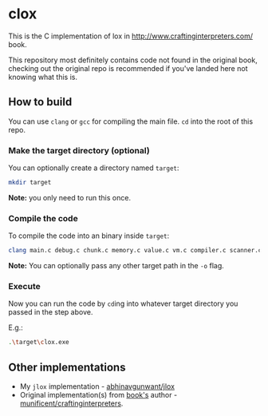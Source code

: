 # clox

This is the C implementation of lox in http://www.craftinginterpreters.com/
book.

This repository most definitely contains code not found in the original book,
checking out the original repo is recommended if you've landed here not
knowing what this is.

## How to build

You can use `clang` or `gcc` for compiling the main file.
`cd` into the root of this repo.

### Make the target directory (optional)
You can optionally create a directory named `target`:

```bash
mkdir target
```

**Note:** you only need to run this once.

### Compile the code
To compile the code into an binary inside `target`:

```bash
clang main.c debug.c chunk.c memory.c value.c vm.c compiler.c scanner.c object.c -o target\clox.exe
```

**Note:** You can optionally pass any other target path in the `-o` flag.

### Execute

Now you can run the code by `cd`ing into whatever target directory you passed
in the step above.

E.g.:
```bash
.\target\clox.exe
```

## Other implementations

- My `jlox` implementation - [abhinavgunwant/jlox](https://github.com/abhinavgunwant/jlox)
- Original implementation(s) from [book's](http://www.craftinginterpreters.com/) author - [munificent/craftinginterpreters](https://github.com/munificent/craftinginterpreters).

